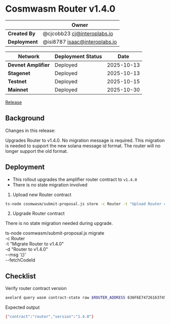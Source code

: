 # Cosmwasm Router v1.4.0

|                | **Owner**                                                               |
|----------------|-------------------------------------------------------------------------|
| **Created By** | @cjcobb23 <cj@interoplabs.io>                                           |
| **Deployment** | @isi8787 <isaac@interoplabs.io>                                         |

| **Network**          | **Deployment Status** | **Date**   |
|----------------------|-----------------------|------------|
| **Devnet Amplifier** | Deployed              | 2025-10-13 |
| **Stagenet**         | Deployed              | 2025-10-13 |
| **Testnet**          | Deployed              | 2025-10-15 |
| **Mainnet**          | Deployed              | 2025-10-30 |


[Release](https://github.com/axelarnetwork/axelar-amplifier/releases/tag/router-v1.4.0)

## Background

Changes in this release:

Upgrades Router to v1.4.0. No migration message is required.
This migration is needed to support the new solana message id format. The router will no longer support the old format.

## Deployment

- This rollout upgrades the amplifier router contract to `v1.4.0`
- There is no state migration involved

1. Upload new Router contract

```bash
ts-node cosmwasm/submit-proposal.js store -c Router -t "Upload Router contract v1.4.0" -d "Upload Router contract v1.4.0" --version 1.4.0
```

2. Upgrade Router contract

There is no state migration needed during upgrade.

ts-node cosmwasm/submit-proposal.js migrate \
  -c Router \
  -t "Migrate Router to v1.4.0" \
  -d "Router to v1.4.0" \
  --msg '{}' \
  --fetchCodeId

## Checklist

Verify router contract version

```bash
axelard query wasm contract-state raw $ROUTER_ADDRESS 636F6E74726163745F696E666F -o json | jq -r '.data' | base64 -d
```
Expected output

```bash
{"contract":"router","version":"1.4.0"}
```


